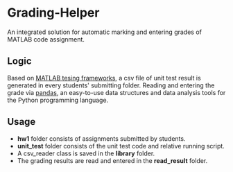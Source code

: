 # Grading-Helper
An integrated solution for automatic marking and entering grades of MATLAB code assignment.

## Logic
Based on [MATLAB tesing frameworks](https://www.mathworks.com/help/matlab/matlab-unit-test-framework.html), a csv file of unit test result is generated in every students' submitting folder. Reading and entering the grade via [pandas](http://pandas.pydata.org/), an easy-to-use data structures and data analysis tools for the Python programming language.

## Usage
- **hw1** folder consists of assignments submitted by students.
- **unit_test** folder consists of the unit test code and relative running script.
- A csv_reader class is saved in the **library** folder.
- The grading results are read and entered in the **read_result** folder.